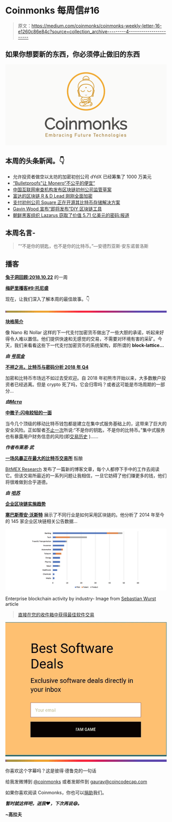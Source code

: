 # Coinmonks 每周信#16

> 原文：<https://medium.com/coinmonks/coinmonks-weekly-letter-16-e1260c86e84c?source=collection_archive---------4----------------------->

## 如果你想要新的东西，你必须停止做旧的东西

![](img/a8f11514568647ebfa7debf2b408b963.png)

## 本周的头条新闻。👇

*   允许投资者做空以太坊的加密初创公司 dYdX 已经筹集了 1000 万美元
*   [“Bulletproofs”让 Monero“不公平的便宜”](https://www.ccn.com/monero-transaction-fees-are-down-97-since-the-hard-fork/)
*   [中国互联网审查机构发布区块链初创公司监管草案](https://www.coindesk.com/chinas-internet-censor-releases-draft-regulation-for-blockchain-startups/)
*   [富达的区块链 R & D Lead 刚刚全面加密](https://www.coindesk.com/fidelitys-blockchain-incubator-lead-just-went-full-crypto/)
*   [支付初创公司 Square 正在开源其比特币存储解决方案](https://www.coindesk.com/payments-startup-square-is-open-sourcing-its-bitcoin-cold-storage-solution/)
*   [Gavin Wood 宣布“即将发布”DIY 区块链工具](https://www.coindesk.com/gavin-wood-announces-impending-release-of-diy-blockchain-tool/)
*   [朝鲜黑客组织 Lazarus 窃取了价值 5.71 亿美元的密码:报道](https://www.coindesk.com/north-korean-hacking-group-lazarus-stole-571-million-in-cryptos-report/)

## 本周名言-

> ”“不是你的钥匙，也不是你的比特币。”—安德烈亚斯·安东诺普洛斯

## 播客

[**兔子洞回顾:2018.10.22**](https://talesfromthecrypt.libsyn.com/) 的一周

[**梅萨里播客#9:托尼盛**](https://open.spotify.com/episode/05NFvgUSYsSv5Zibzdb3C5)

现在，让我们深入了解本周的最佳故事。👇

![](img/bbd4c520f7a63777145b65e0ebc51cba.png)

[**块格简介**](/coinmonks/an-introduction-to-the-block-lattice-382071fc34ac)

像 Nano 和 Nollar 这样的下一代支付加密货币做出了一些大胆的承诺，听起来好得令人难以置信。他们提供快速和无感觉的交易，不需要对环境有害的采矿。今天，我们来看看这些下一代支付加密货币的系统架构，即所谓的 **block-lattice…**

***由*** [***号现金***](https://medium.com/u/ee06f2ffd17e?source=post_page-----e1260c86e84c--------------------------------)

[**不祥之兆，比特币与密码分析 2018 年 Q4**](/coinmonks/writings-on-the-wall-bd4f8e5cce5e)

加密和比特币市场远不如过去受欢迎。自 2018 年初熊市开始以来，大多数散户投资者已经逃离。但是 crypto 死了吗，它会归零吗？或者这可能是市场周期的一部分…

***由***[***Mεтα***](https://medium.com/u/e5f9737964ac?source=post_page-----e1260c86e84c--------------------------------)

[**中微子:闪电较轻的一面**](https://blog.lightning.engineering/posts/2018/10/17/neutrino.html)

当今几个顶级的移动比特币钱包都是建立在集中式服务基础上的，这带来了巨大的安全风险。正如智者[不止一次](https://www.youtube.com/watch?v=dnC5mFaIW3Q)所说:“不是你的钥匙，不是你的比特币。”集中式服务也有暴露用户财务信息的风险(即[交易历史](https://www.theguardian.com/technology/2014/mar/10/mtgox-bitcoin-database-leaked-online-as-hackers-crowdsource-clues) )……

***作者布莱恩·武***

[**一场风暴正在最大的比特币交易所**](/@hasufly/a-storm-is-brewing-over-the-largest-bitcoin-exchange-f956324b449f) 酝酿

[BitMEX Research](https://blog.bitmex.com/research/) 发布了一篇新的博客文章，每个人都停下手中的工作去阅读它。但该交易所最近的一系列问题让我相信，一旦它妨碍了他们赚更多的钱，他们将很难做到合乎道德。

***由*** [***哈苏***](https://medium.com/u/90326a938400?source=post_page-----e1260c86e84c--------------------------------)

[**企业区块链实施趋势**](/coinmonks/trends-in-enterprise-blockchain-implementation-314cde67e56a)

[**塞巴斯蒂安·沃斯特**](https://medium.com/u/bc7690fbb441?source=post_page-----e1260c86e84c--------------------------------) 展示了不同行业是如何采用区块链的。他分析了 2014 年至今的 145 家企业区块链相关公告数据…

![](img/b6699e33bbc761f81a86da41b60d8f54.png)

Enterprise blockchain activity by industry- Image from [Sebastian Wurst](https://medium.com/u/bc7690fbb441?source=post_page-----e1260c86e84c--------------------------------) article

> [直接在您的收件箱中获得最佳软件交易](https://coincodecap.com/?utm_source=coinmonks)

[![](img/7c0b3dfdcbfea594cc0ae7d4f9bf6fcb.png)](https://coincodecap.com/?utm_source=coinmonks)![](img/bbd4c520f7a63777145b65e0ebc51cba.png)

你喜欢这个字幕吗？这是彼得·德鲁克的一句话

给我发微博到 [@coinmonks](https://twitter.com/coinmonks) 或者发邮件到 gaurav@coincodecap.com

如果你喜欢阅读 Coinmonks，你也可以[捐助](/coinmonks/monks-need-your-help-7440418d67ec)我们。

***暂时就这样吧，送我❤️，下次再说😄。***

**~高拉夫**